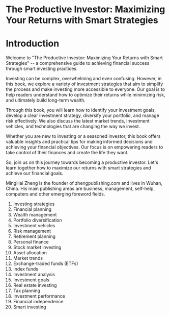 # The Productive Investor: Maximizing Your Returns with Smart Strategies

# Introduction

Welcome to "The Productive Investor: Maximizing Your Returns with Smart Strategies" -- a comprehensive guide to achieving financial success through smart investing practices.

Investing can be complex, overwhelming and even confusing. However, in this book, we explore a variety of investment strategies that aim to simplify the process and make investing more accessible to everyone. Our goal is to help readers understand how to optimize their returns while minimizing risk, and ultimately build long-term wealth.

Through this book, you will learn how to identify your investment goals, develop a clear investment strategy, diversify your portfolio, and manage risk effectively. We also discuss the latest market trends, investment vehicles, and technologies that are changing the way we invest.

Whether you are new to investing or a seasoned investor, this book offers valuable insights and practical tips for making informed decisions and achieving your financial objectives. Our focus is on empowering readers to take control of their finances and create the life they want.

So, join us on this journey towards becoming a productive investor. Let's learn together how to maximize our returns with smart strategies and achieve our financial goals.

MingHai Zheng is the founder of zhengpublishing.com and lives in Wuhan, China. His main publishing areas are business, management, self-help, computers and other emerging foreword fields.



1. Investing strategies
2. Financial planning
3. Wealth management
4. Portfolio diversification
5. Investment vehicles
6. Risk management
7. Retirement planning
8. Personal finance
9. Stock market investing
10. Asset allocation
11. Market trends
12. Exchange-traded funds (ETFs)
13. Index funds
14. Investment analysis
15. Investment goals
16. Real estate investing
17. Tax planning
18. Investment performance
19. Financial independence
20. Smart investing

